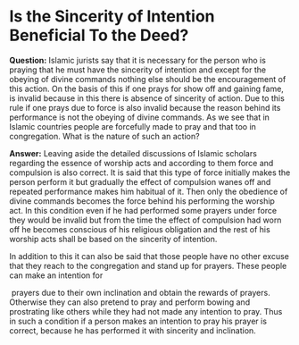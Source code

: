 Is the Sincerity of Intention Beneficial To the Deed?
=====================================================

**Question:** Islamic jurists say that it is necessary for the person
who is praying that he must have the sincerity of intention and except
for the obeying of divine commands nothing else should be the
encouragement of this action. On the basis of this if one prays for show
off and gaining fame, is invalid because in this there is absence of
sincerity of action. Due to this rule if one prays due to force is also
invalid because the reason behind its performance is not the obeying of
divine commands. As we see that in Islamic countries people are
forcefully made to pray and that too in congregation. What is the nature
of such an action?

**Answer:** Leaving aside the detailed discussions of Islamic scholars
regarding the essence of worship acts and according to them force and
compulsion is also correct. It is said that this type of force initially
makes the person perform it but gradually the effect of compulsion wanes
off and repeated performance makes him habitual of it. Then only the
obedience of divine commands becomes the force behind his performing the
worship act. In this condition even if he had performed some prayers
under force they would be invalid but from the time the effect of
compulsion had worn off he becomes conscious of his religious obligation
and the rest of his worship acts shall be based on the sincerity of
intention.

In addition to this it can also be said that those people have no other
excuse that they reach to the congregation and stand up for prayers.
These people can make an intention for

 prayers due to their own inclination and obtain the rewards of prayers.
Otherwise they can also pretend to pray and perform bowing and
prostrating like others while they had not made any intention to pray.
Thus in such a condition if a person makes an intention to pray his
prayer is correct, because he has performed it with sincerity and
inclination.
